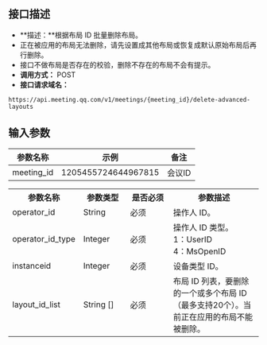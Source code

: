 ## 接口描述
- **描述：**根据布局 ID 批量删除布局。
 - 正在被应用的布局无法删除，请先设置成其他布局或恢复成默认原始布局后再行删除。
 - 接口不做布局是否存在的校验，删除不存在的布局不会有提示。
- **调用方式：** POST
- **接口请求域名：** 
```josn
https://api.meeting.qq.com/v1/meetings/{meeting_id}/delete-advanced-layouts
```



## 输入参数
| 参数名称   | 示例                | 备注   |
| ---------- | ------------------- | ------ |
| meeting_id | 1205455724644967815 | 会议ID |


<table>
   <tr>
      <th width="20%" >参数名称</td>
      <th width="20%" >参数类型</td>
      <th width="20%" >是否必须</td>
      <th width="40%" >参数描述</td>
   </tr>
   <tr>
      <td>operator_id</td>
      <td>String</td>
      <td>必须</td>
      <td>	操作人 ID。</td>
   </tr>
   <tr>
      <td>operator_id_type</td>
      <td>Integer</td>
      <td>必须</td>
      <td>操作人 ID 类型。<br>1：UserID<br>4：MsOpenID</td>
   </tr>
   <tr>
      <td>instanceid</td>
      <td>Integer</td>
      <td>必须</td>
      <td>	设备类型 ID。</td>
   </tr>
   <tr>
      <td>layout_id_list</td>
      <td>	String []</td>
      <td>必须</td>
      <td>布局 ID 列表，要删除的一个或多个布局 ID（最多支持20个）。当前正在应用的布局不能被删除。</td>
   </tr>
</table>
